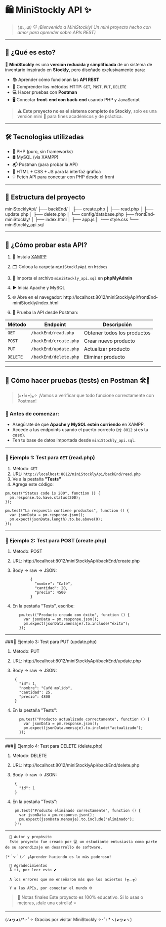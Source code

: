# 🛍️ MiniStockly API ✨

> *(≧◡≦) ♡ ¡Bienvenido a MiniStockly! Un mini proyecto hecho con amor para aprender sobre APIs REST)*

---

## 🌟 ¿Qué es esto?

🌱 **MiniStockly** es una **versión reducida y simplificada** de un sistema de inventario inspirado en **Stockly**, pero diseñado exclusivamente para:

- 📚 Aprender cómo funcionan las **API REST**
- 🧠 Comprender los métodos HTTP: `GET`, `POST`, `PUT`, `DELETE`
- 💻 Hacer pruebas con **Postman**
- 🖥️ Conectar **front-end con back-end** usando PHP y JavaScript

> ⚠️ **Este proyecto no es el sistema completo de Stockly**, solo es una versión mini 🌱 para fines académicos y de práctica.

---

## 🛠️ Tecnologías utilizadas

- 🐘 PHP (puro, sin frameworks)
- 🛢️ MySQL (vía XAMPP)
- 📬 Postman (para probar la API)
- 🎨 HTML + CSS + JS para la interfaz gráfica
- 💡 Fetch API para conectar con PHP desde el front

---

## 🧩 Estructura del proyecto

miniStocklyApi/
├── backEnd/
│ ├── create.php
│ ├── read.php
│ ├── update.php
│ ├── delete.php
│ └── config/database.php
├── frontEnd-miniStockly/
│ ├── index.html
│ ├── app.js
│ └── style.css
└── miniStockly_api.sql

---

## 🚀 ¿Cómo probar esta API?

1. 🧰 Instala [XAMPP](https://www.apachefriends.org/index.html)
2. 🗂️ Coloca la carpeta `miniStocklyApi` en `htdocs`
3. 🧠 Importa el archivo `miniStockly_api.sql` en **phpMyAdmin**
4. ▶️ Inicia Apache y MySQL
5. 🌐 Abre en el navegador:
http://localhost:8012/miniStocklyApi/frontEnd-miniStockly/index.html


6. 🔁 Prueba la API desde Postman:

| Método  | Endpoint                                     | Descripción              |
|---------|----------------------------------------------|--------------------------|
| `GET`   | `/backEnd/read.php`                          | Obtener todos los productos |
| `POST`  | `/backEnd/create.php`                        | Crear nuevo producto     |
| `PUT`   | `/backEnd/update.php`                        | Actualizar producto      |
| `DELETE`| `/backEnd/delete.php`                        | Eliminar producto        |

---

## 🧪 Cómo hacer pruebas (tests) en Postman 🛠️🐾

> (๑•̀ㅂ•́)و✧ ¡Vamos a verificar que todo funcione correctamente con Postman!

### 🛑 Antes de comenzar:
- Asegúrate de que **Apache y MySQL estén corriendo** en XAMPP.
- Accede a tus endpoints usando el puerto correcto (ej: `8012` si es tu caso).
- Ten tu base de datos importada desde `miniStockly_api.sql`.

---

### 📘 Ejemplo 1: Test para `GET` (read.php)

  1. Método: `GET`  
  2. URL: `http://localhost:8012/miniStocklyApi/backEnd/read.php`
  3. Ve a la pestaña **"Tests"**
  4. Agrega este código:
     
    pm.test("Status code is 200", function () {
      pm.response.to.have.status(200);
    });
    
    pm.test("La respuesta contiene productos", function () {
      var jsonData = pm.response.json();
      pm.expect(jsonData.length).to.be.above(0);
    });

---

### 📘 Ejemplo 2: Test para POST (create.php)
1. Método: POST
2. URL: http://localhost:8012/miniStocklyApi/backEnd/create.php
3. Body → raw → JSON:
   
               {
                 "nombre": "Café",
                 "cantidad": 20,
                 "precio": 4500
               }

5. En la pestaña "Tests", escribe:
   
          pm.test("Producto creado con éxito", function () {
            var jsonData = pm.response.json();
            pm.expect(jsonData.mensaje).to.include("éxito");
          });

---

###📘 Ejemplo 3: Test para PUT (update.php)
1. Método: PUT
2. URL: http://localhost:8012/miniStocklyApi/backEnd/update.php
3. Body → raw → JSON:
        
        {
          "id": 1,
          "nombre": "Café molido",
          "cantidad": 25,
          "precio": 4800
        }

4. En la pestaña "Tests":

          pm.test("Producto actualizado correctamente", function () {
            var jsonData = pm.response.json();
            pm.expect(jsonData.mensaje).to.include("actualizado");
          });

---

###📘 Ejemplo 4: Test para DELETE (delete.php)
1. Método: DELETE
2. URL: http://localhost:8012/miniStocklyApi/backEnd/delete.php
3. Body → raw → JSON:
        
        {
          "id": 1
        }

4. En la pestaña "Tests":

        pm.test("Producto eliminado correctamente", function () {
          var jsonData = pm.response.json();
          pm.expect(jsonData.mensaje).to.include("eliminado");
        });

---
      🧸 Autor y propósito
      Este proyecto fue creado por 💻 un estudiante entusiasta como parte de su aprendizaje en desarrollo de software.
      
    (*＾▽＾)／ ¡Aprender haciendo es lo más poderoso!

      💖 Agradecimientos
      A ti, por leer esto 💕
      
      A los errores que me enseñaron más que los aciertos (╥﹏╥)

      Y a las APIs, por conectar el mundo 🌐

> 🐾 Notas finales
Este proyecto es 100% educativo.
Si lo usas o mejoras, ¡dale una estrella! ⭐

 ---

(ﾉ◕ヮ◕)ﾉ*:･ﾟ✧ Gracias por visitar MiniStockly ✧･ﾟ: *ヽ(◕ヮ◕ヽ)


